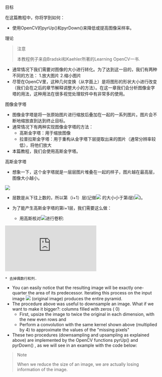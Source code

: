 目标

在这篇教程中，你将学到如何：

* 使用OpenCV的pyrUp()和pyrDown()来降低或提高图像采样率。

理论

> 注意
> 
> 本教程例子来自Bradski和Kaehler所著的Learning OpenCV一书.

* 通常情况下我们需要对图像的大小进行转化。为了达到这一目的，我们有两种不同的方法：
    1.放大图片
    2.缩小图片
* 尽管在OpenCV里，这种几何变换（从字面上）是将图形的形状大小进行改变（我们会在之后的章节解释调整大小的方法）。在这一章我们会分析图像金字塔的用法，这种用法在很多视觉处理软件中有非常多的使用。

图像金字塔

* 图像金字塔是将一张原始图片进行缩放后叠加在一起的一系列图片。图片会不断地缩放直到达到终止目标。
* 通常情况下有两种实现图像金字塔的方法：
    * 高斯金字塔：用于缩放图像
    * 拉普拉斯金字塔：用于重构从金字塔下层提取出来的图片（通常分辨率较低），将他们放大
* 本篇教程，我们会使用高斯金字塔。

高斯金字塔

* 想象一下，这个金字塔就是一层层图片堆叠在一起的样子，图片越在最高层，图像大小越小。

![](https://docs.opencv.org/4.1.0/Pyramids_Tutorial_Pyramid_Theory.png)

* 层数是从下往上数的，所以第（i+1）层(记做![](http://latex.codecogs.com/gif.latex?G_{i+1}) 的大小小于第i层(![](http://latex.codecogs.com/gif.latex?G_{i}))。
* 为了能产生高斯金字塔的第i+1层，我们需要这么做：

  * 用高斯核对![](http://latex.codecogs.com/gif.latex?G_{i})进行卷积:

![](http://latex.codecogs.com/gif.latex?%5Cfrac%7B1%7D%7B16%7D%5Cbegin%7Bbmatrix%7D1%264%266%264%261%5C%5C4%2616%2624%2616%264%5C%5C6%2624%2636%2624%266%5C%5C4%2616%2624%2616%264%5C%5C1%264%266%264%261%5Cend%7Bbmatrix%7D)

    * 去掉偶数行和列.
* You can easily notice that the resulting image will be exactly one-quarter the area of its predecessor. Iterating this process on the input image ![](http://latex.codecogs.com/gif.latex?G_{0}) (original image) produces the entire pyramid.
* The procedure above was useful to downsample an image. What if we want to make it bigger?: columns filled with zeros ( 0)
    * First, upsize the image to twice the original in each dimension, with the new even rows and
    * Perform a convolution with the same kernel shown above (multiplied by 4) to approximate the values of the "missing pixels"
* These two procedures (downsampling and upsampling as explained above) are implemented by the OpenCV functions pyrUp() and pyrDown() , as we will see in an example with the code below:

> Note
> 
> When we reduce the size of an image, we are actually losing information of the image.